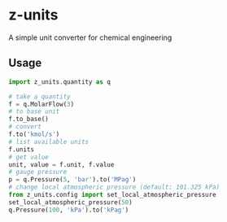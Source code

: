 # z-units

A simple unit converter for chemical engineering

## Usage

```python
import z_units.quantity as q

# take a quantity
f = q.MolarFlow(3)
# to base unit
f.to_base()
# convert
f.to('kmol/s')
# list available units
f.units
# get value
unit, value = f.unit, f.value
# gauge pressure
p = q.Pressure(5, 'bar').to('MPag')
# change local atmospheric pressure (default: 101.325 kPa)
from z_units.config import set_local_atmospheric_pressure
set_local_atmospheric_pressure(50)
q.Pressure(100, 'kPa').to('kPag')
```